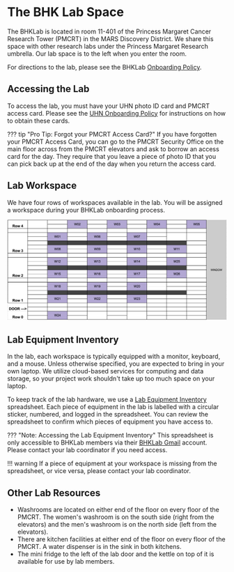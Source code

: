 # The BHK Lab Space

The BHKLab is located in room 11-401 of the Princess Margaret Cancer Research Tower (PMCRT) in the MARS Discovery District. We share this space with other research labs under the Princess Margaret Research umbrella. Our lab space is to the left when you enter the room.

For directions to the lab, please see the BHKLab [Onboarding Policy](../onboarding_offboarding/Onboarding/bhklab_onboarding.md).

## Accessing the Lab
To access the lab, you must have your UHN photo ID card and PMCRT access card. Please see the [UHN Onboarding Policy](../onboarding_offboarding/Onboarding/uhn_onboarding.md) for instructions on how to obtain these cards.

??? tip "Pro Tip: Forgot your PMCRT Access Card?"
    If you have forgotten your PMCRT Access Card, you can go to the PMCRT Security Office on the main floor across from the PMCRT elevators and ask to borrow an access card for the day. They require that you leave a piece of photo ID that you can pick back up at the end of the day when you return the access card.

## Lab Workspace
We have four rows of workspaces available in the lab. You will be assigned a workspace during your BHKLab onboarding process.

![Screenshot of BHKLab workspace map, with desks shown in purple squares and numbered 1 to 26.](img/blank_workspace.png)

## Lab Equipment Inventory
In the lab, each workspace is typically equipped with a monitor, keyboard, and a mouse. Unless otherwise specified, you are expected to bring in your own laptop. We utilize cloud-based services for computing and data storage, so your project work shouldn't take up too much space on your laptop.

To keep track of the lab hardware, we use a [Lab Equipment Inventory](https://docs.google.com/spreadsheets/d/1zFbTAdv5DT6tnajDMeXwoWP65VzjcD9PxynnXzholwE/edit?gid=212760015#gid=212760015&fvid=1883342253) spreadsheet. Each piece of equipment in the lab is labelled with a circular sticker, numbered, and logged in the spreadsheet. You can review the spreadsheet to confirm which pieces of equipment you have access to. 

??? "Note: Accessing the Lab Equipment Inventory"
    This spreadsheet is only accessible to BHKLab members via their [BHKLab Gmail](../Communications/bhklab_gmail.md) account. Please contact your lab coordinator if you need access.

!!! warning
    If a piece of equipment at your workspace is missing from the spreadsheet, or vice versa, please contact your lab coordinator.

## Other Lab Resources

* Washrooms are located on either end of the floor on every floor of the PMCRT. The women's washroom is on the south side (right from the elevators) and the men's washroom is on the north side (left from the elevators).
* There are kitchen facilities at either end of the floor on every floor of the PMCRT. A water dispenser is in the sink in both kitchens.
* The mini fridge to the left of the lab door and the kettle on top of it is available for use by lab members.